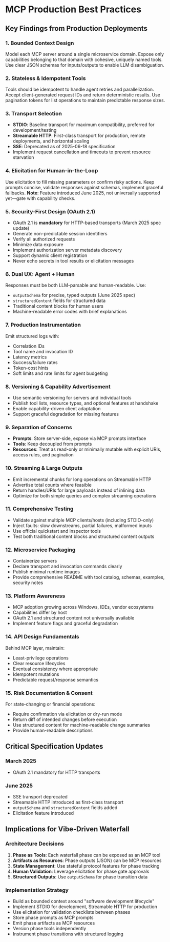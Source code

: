 # MCP Production Best Practices

## Key Findings from Production Deployments

### 1. Bounded Context Design
Model each MCP server around a single microservice domain. Expose only capabilities belonging to that domain with cohesive, uniquely named tools. Use clear JSON schemas for inputs/outputs to enable LLM disambiguation.

### 2. Stateless & Idempotent Tools
Tools should be idempotent to handle agent retries and parallelization. Accept client-generated request IDs and return deterministic results. Use pagination tokens for list operations to maintain predictable response sizes.

### 3. Transport Selection
- **STDIO**: Baseline transport for maximum compatibility, preferred for development/testing
- **Streamable HTTP**: First-class transport for production, remote deployments, and horizontal scaling
- **SSE**: Deprecated as of 2025-06-18 specification
- Implement request cancellation and timeouts to prevent resource starvation

### 4. Elicitation for Human-in-the-Loop
Use elicitation to fill missing parameters or confirm risky actions. Keep prompts concise, validate responses against schemas, implement graceful fallbacks. **Note**: Feature introduced June 2025, not universally supported yet—gate with capability checks.

### 5. Security-First Design (OAuth 2.1)
- OAuth 2.1 is **mandatory** for HTTP-based transports (March 2025 spec update)
- Generate non-predictable session identifiers
- Verify all authorized requests
- Minimize data exposure
- Implement authorization server metadata discovery
- Support dynamic client registration
- Never echo secrets in tool results or elicitation messages

### 6. Dual UX: Agent + Human
Responses must be both LLM-parsable and human-readable. Use:
- `outputSchema` for precise, typed outputs (June 2025 spec)
- `structuredContent` fields for structured data
- Traditional content blocks for human users
- Machine-readable error codes with brief explanations

### 7. Production Instrumentation
Emit structured logs with:
- Correlation IDs
- Tool name and invocation ID
- Latency metrics
- Success/failure rates
- Token-cost hints
- Soft limits and rate limits for agent budgeting

### 8. Versioning & Capability Advertisement
- Use semantic versioning for servers and individual tools
- Publish tool lists, resource types, and optional features at handshake
- Enable capability-driven client adaptation
- Support graceful degradation for missing features

### 9. Separation of Concerns
- **Prompts**: Store server-side, expose via MCP prompts interface
- **Tools**: Keep decoupled from prompts
- **Resources**: Treat as read-only or minimally mutable with explicit URIs, access rules, and pagination

### 10. Streaming & Large Outputs
- Emit incremental chunks for long operations on Streamable HTTP
- Advertise total counts where feasible
- Return handles/URIs for large payloads instead of inlining data
- Optimize for both simple queries and complex streaming operations

### 11. Comprehensive Testing
- Validate against multiple MCP clients/hosts (including STDIO-only)
- Inject faults: slow downstreams, partial failures, malformed inputs
- Use official quickstart and inspector tools
- Test both traditional content blocks and structured content outputs

### 12. Microservice Packaging
- Containerize servers
- Declare transport and invocation commands clearly
- Publish minimal runtime images
- Provide comprehensive README with tool catalog, schemas, examples, security notes

### 13. Platform Awareness
- MCP adoption growing across Windows, IDEs, vendor ecosystems
- Capabilities differ by host
- OAuth 2.1 and structured content not universally available
- Implement feature flags and graceful degradation

### 14. API Design Fundamentals
Behind MCP layer, maintain:
- Least-privilege operations
- Clear resource lifecycles
- Eventual consistency where appropriate
- Idempotent mutations
- Predictable request/response semantics

### 15. Risk Documentation & Consent
For state-changing or financial operations:
- Require confirmation via elicitation or dry-run mode
- Return diff of intended changes before execution
- Use structured content for machine-readable change summaries
- Provide human-readable descriptions

## Critical Specification Updates

### March 2025
- OAuth 2.1 mandatory for HTTP transports

### June 2025
- SSE transport deprecated
- Streamable HTTP introduced as first-class transport
- `outputSchema` and `structuredContent` fields added
- Elicitation feature introduced

## Implications for Vibe-Driven Waterfall

### Architecture Decisions
1. **Phase as Tools**: Each waterfall phase can be exposed as an MCP tool
2. **Artifacts as Resources**: Phase outputs (JSON) can be MCP resources
3. **State Management**: Use stateful protocol features for phase tracking
4. **Human Validation**: Leverage elicitation for phase gate approvals
5. **Structured Outputs**: Use `outputSchema` for phase transition data

### Implementation Strategy
- Build as bounded context around "software development lifecycle"
- Implement STDIO for development, Streamable HTTP for production
- Use elicitation for validation checklists between phases
- Store phase prompts as MCP prompts
- Emit phase artifacts as MCP resources
- Version phase tools independently
- Instrument phase transitions with structured logging